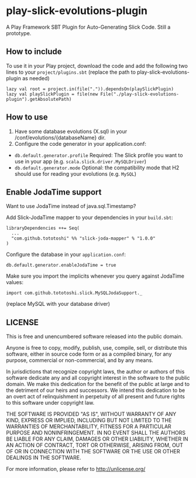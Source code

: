 play-slick-evolutions-plugin
============================

A Play Framework SBT Plugin for Auto-Generating Slick Code. Still a prototype.

How to include
--------------

To use it in your Play project, download the code and add the following two lines to your `project/plugins.sbt` (replace the path to play-slick-evolutions-plugin as needed)

```
lazy val root = project.in(file(".")).dependsOn(playSlickPlugin)
lazy val playSlickPlugin = file(new File("./play-slick-evolutions-plugin").getAbsolutePath)
```

How to use
----------

1. Have some database evolutions (X.sql) in your /conf/evolutions/{databaseName} dir.
2. Configure the code generator in your application.conf:
  * `db.default.generator.profile` Required: The Slick profile you want to use in your app (e.g. `scala.slick.driver.MySQLDriver`)
  * `db.default.generator.mode` Optional: the compatibility mode that H2 should use for reading your evolutions (e.g. `MySQL`)


Enable JodaTime support
-----------------------

Want to use JodaTime instead of java.sql.Timestamp?

Add Slick-JodaTime mapper to your dependencies in your `build.sbt`:
```
libraryDependencies ++= Seq(
  ...
  "com.github.tototoshi" %% "slick-joda-mapper" % "1.0.0"
)
```

Configure the database in your `application.conf`:
```
db.default.generator.enableJodaTime = true
```

Make sure you import the implicits whenever you query against JodaTime values:

```
import com.github.tototoshi.slick.MySQLJodaSupport._
```
(replace MySQL with your database driver)




LICENSE
-----------------------
This is free and unencumbered software released into the public domain.

Anyone is free to copy, modify, publish, use, compile, sell, or
distribute this software, either in source code form or as a compiled
binary, for any purpose, commercial or non-commercial, and by any
means.

In jurisdictions that recognize copyright laws, the author or authors
of this software dedicate any and all copyright interest in the
software to the public domain. We make this dedication for the benefit
of the public at large and to the detriment of our heirs and
successors. We intend this dedication to be an overt act of
relinquishment in perpetuity of all present and future rights to this
software under copyright law.

THE SOFTWARE IS PROVIDED "AS IS", WITHOUT WARRANTY OF ANY KIND,
EXPRESS OR IMPLIED, INCLUDING BUT NOT LIMITED TO THE WARRANTIES OF
MERCHANTABILITY, FITNESS FOR A PARTICULAR PURPOSE AND NONINFRINGEMENT.
IN NO EVENT SHALL THE AUTHORS BE LIABLE FOR ANY CLAIM, DAMAGES OR
OTHER LIABILITY, WHETHER IN AN ACTION OF CONTRACT, TORT OR OTHERWISE,
ARISING FROM, OUT OF OR IN CONNECTION WITH THE SOFTWARE OR THE USE OR
OTHER DEALINGS IN THE SOFTWARE.

For more information, please refer to <http://unlicense.org/>
